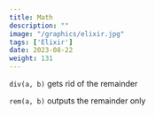 ```yaml
---
title: Math
description: "" 
image: "/graphics/elixir.jpg"
tags: ['Elixir']
date: 2023-08-22
weight: 131
---
```



`div(a, b)` gets rid of the remainder

`rem(a, b)` outputs the remainder only